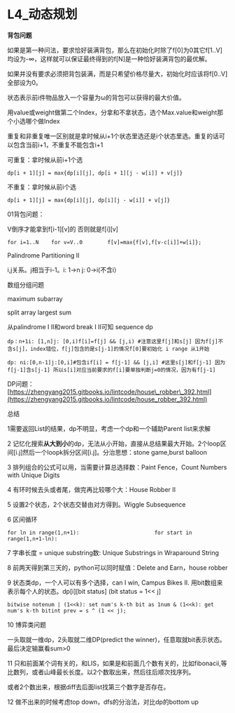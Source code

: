 # L4\_动态规划

**背包问题**

如果是第一种问法，要求恰好装满背包，那么在初始化时除了f\[0\]为0其它f\[1..V\]均设为-∞，这样就可以保证最终得到的f\[N\]是一种恰好装满背包的最优解。

如果并没有要求必须把背包装满，而是只希望价格尽量大，初始化时应该将f\[0..V\]全部设为0。

状态表示前i件物品放入一个容量为ω的背包可以获得的最大价值。

用value或weight做第二个Index，分拿和不拿状态，选个Max.value和weight那个小选哪个做Index

重复和非重复唯一区别就是拿时候从i+1个状态里选还是i个状态里选。重复的话可以包含当前i+1，不重复不能包含i+1

可重复：拿时候从前i+1个选

```text
dp[i + 1][j] = max{dp[i][j], dp[i + 1][j - w[i]] + v[j]}
```

不重复：拿时候从前i个选

```text
dp[i + 1][j] = max{dp[i][j], dp[i][j - w[i]] + v[j]}
```

01背包问题：

V倒序才能拿到f\[i-1\]\[v\]的 否则就是f\[i\]\[v\]

```text
for i=1..N    for v=V..0        f[v]=max{f[v],f[v-c[i]]+w[i]};
```

Palindrome Partitioning II

i,j关系。j相当于i-1。i: 1-&gt;n j: 0-&gt;i\(不含i）

数组分组问题

maximum subarray

split array largest sum

从palindrome I II和word break I II可知 sequence dp

```text
dp：n+1i: [1,n]j: [0,i)f[i]=f[j] && [j,i) #注意这里f[j]和s[j] 因为f[j]不含s[j]，index错位，f[j]包含的是s[j-1]的情况f[0]要初始化 i range 从1开始
```

```text
dp: ni:[0,n-1]j:[0,i]#包含if[i] = f[j-1] && [j,i] #这里s[j]和f[j-1] 因为f[j-1]含s[j-1] 所以s[i]对应当前要求的f[i]要单独判断j=0的情况，因为有f[j-1]
```

DP问题：[https://zhengyang2015.gitbooks.io/lintcode/house\_robber\_392.html](https://zhengyang2015.gitbooks.io/lintcode/house_robber_392.html)

总结

1需要返回List的结果，dp不明显，考虑一个dp和一个辅助Parent list来求解

2 记忆化搜索**从大到小**的dp，无法从小开始，直接从总结果最大开始。2个loop区间\[i.j\]然后一个loopk拆分区间\[i.j\]。分治思想：stone game,burst balloon

3 排列组合的公式可以用，当需要计算总选择数：Paint Fence，Count Numbers with Unique Digits

4 有环时候去头或者尾，做完再比较哪个大：House Robber II

5 设置2个状态，2个状态交替由对方得到。Wiggle Subsequence

6 区间循环

```text
for ln in range(1,n+1):                        for start in range(1,n+1-ln):
```

7 字串长度 = unique substring数: Unique Substrings in Wraparound String

8 前两天得到第三天的，python可以同时赋值：Delete and Earn，house robber

9 状态类dp，一个人可以有多个选择，can I win, Campus Bikes II. 用bit数组来表示每个人的状态。dp\[i\]\[bit status\] \(bit status = 1&lt;&lt; j\]

```text
bitwise notenum | (1<<k): set num's k-th bit as 1num & (1<<k): get num's k-th bitint prev = s ^ (1 << j);
```

10 博弈类问题

一头取就一维dp，2头取就二维DP\(predict the winner\)，任意取就bit表示状态。 最后决定输赢看sum&gt;0

11 只和前面某个词有关的，和LIS，如果是和前面几个数有关的，比如fibonacii,等比数列，或者山峰最长长度。以2个数取出来，然后往后顺次找序列。

或者2个数出来，根据diff去后面list找第三个数字是否存在。

12 做不出来的时候考虑top down，dfs的分治法，对比dp的bottom up

